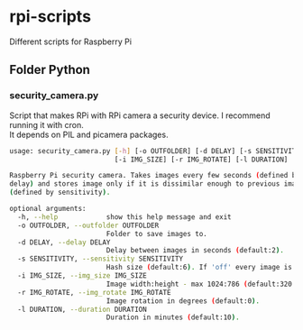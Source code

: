 # rpi-scripts
Different scripts for Raspberry Pi

## Folder Python

### security_camera.py
Script that makes RPi with RPi camera a security device. I recommend running it with cron.  
It depends on PIL and picamera packages.
```bash
usage: security_camera.py [-h] [-o OUTFOLDER] [-d DELAY] [-s SENSITIVITY]
                          [-i IMG_SIZE] [-r IMG_ROTATE] [-l DURATION]

Raspberry Pi security camera. Takes images every few seconds (defined by
delay) and stores image only if it is dissimilar enough to previous images
(defined by sensitivity).

optional arguments:
  -h, --help            show this help message and exit
  -o OUTFOLDER, --outfolder OUTFOLDER
                        Folder to save images to.
  -d DELAY, --delay DELAY
                        Delay between images in seconds (default:2).
  -s SENSITIVITY, --sensitivity SENSITIVITY
                        Hash size (default:6). If 'off' every image is stored.
  -i IMG_SIZE, --img_size IMG_SIZE
                        Image width:height - max 1024:786 (default:320:240).
  -r IMG_ROTATE, --img_rotate IMG_ROTATE
                        Image rotation in degrees (default:0).
  -l DURATION, --duration DURATION
                        Duration in minutes (default:10).
```